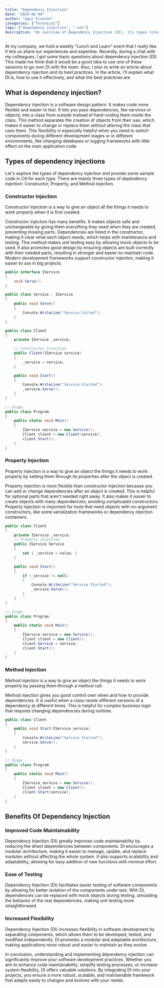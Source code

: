 ```yaml
---
title: "Dependency Injection"
date: "2024-06-04"
author: "Ugur Elveren"
categories: ["Technical"]
tags: ["dependency injection", ".net"]
description: "An overview of Dependency Injection (DI), its types (Constructor, Property, Method Injection), and the benefits of using DI in software design."
---
```


At my company, we hold a weekly “Lunch and Learn” event that I really like. It lets us share our experiences and expertise. Recently, during a chat with my colleagues, I got some basic questions about dependency injection (DI). This made me think that it would be a good idea to use one of these sessions to go over DI with the team. Also, I plan to write an article about dependency injection and its best practices. In the article, I'll explain what DI is, how to use it effectively, and what the best practices are.

## What is dependency injection?

Dependency injection is a software design pattern. It makes code more flexible and easier to test. It lets you pass dependencies, like services or objects, into a class from outside instead of hard-coding them inside the class. This method separates the creation of objects from their use, which makes it easier to change or replace them without altering the class that uses them. This flexibility is especially helpful when you need to switch components during different development stages or in different environments, like changing databases or logging frameworks with little effect on the main application code.

## Types of dependency injections

Let's explore the types of dependency injection and provide some sample code in C# for each type. There are mainly three types of dependency injection: Constructor, Property, and Method injection.

### Constructor Injection

Constructor injection is a way to give an object all the things it needs to work properly when it is first created.

Constructor injection has many benefits. It makes objects safe and unchangeable by giving them everything they need when they are created, preventing missing parts. Dependencies are listed in the constructor, making it clear what each object needs, which helps with maintenance and testing. This method makes unit testing easy by allowing mock objects to be used. It also promotes good design by ensuring objects are built correctly with their needed parts, resulting in stronger and easier-to-maintain code. Modern development frameworks support constructor injection, making it easier to use in big projects.

```csharp
public interface IService
{
    void Serve();
}

public class Service : IService
{
    public void Serve()
    {
        Console.WriteLine("Service Called");
    }
}

public class Client
{
    private IService _service;

    // Constructor injection
    public Client(IService service)
    {
        _service = service;
    }

    public void Start()
    {
        Console.WriteLine("Service Started");
        _service.Serve();
    }
}

// Usage
public class Program
{
    public static void Main()
    {
        IService service = new Service();
        Client client = new Client(service);
        client.Start();
    }
}
```

### Property Injection

Property injection is a way to give an object the things it needs to work properly by setting them through its properties after the object is created.

Property injection is more flexible than constructor injection because you can add or change dependencies after an object is created. This is helpful for optional parts that aren't needed right away. It also makes it easier to create objects with many dependencies, avoiding complicated constructors. Property injection is important for tools that need objects with no-argument constructors, like some serialization frameworks or dependency injection containers.

```csharp
public class Client
{
    private IService _service;
    // Property injection
    public IService Service
    {
        set { _service = value; }
    }

    public void Start()
    {
        if (_service != null)
        {
            Console.WriteLine("Service Started");
            _service.Serve();
        }
    }
}

// Usage
public class Program
{
    public static void Main()
    {
        IService service = new Service();
        Client client = new Client();
        client.Service = service;
        client.Start();
    }
}
```

### Method Injection

Method injection is a way to give an object the things it needs to work properly by passing them through a method call.

Method injection gives you good control over when and how to provide dependencies. It is useful when a class needs different versions of a dependency at different times. This is helpful for complex business logic that requires changing dependencies during runtime.

```csharp
public class Client
{
    public void Start(IService service)
    {
        Console.WriteLine("Service Started");
        service.Serve();
    }
}

// Usage
public class Program
{
    public static void Main()
    {
        IService service = new Service();
        Client client = new Client();
        client.Start(service);
    }
}
```

## Benefits Of Dependency Injection

### Improved Code Maintainability

Dependency Injection (DI) greatly improves code maintainability by reducing the direct dependencies between components. DI encourages a modular architecture, making it easier to manage, update, and replace modules without affecting the whole system. It also supports scalability and adaptability, allowing for easy addition of new functions with minimal effort.

### Ease of Testing

Dependency Injection (DI) facilitates easier testing of software components by allowing for better isolation of the components under test. With DI, dependencies can be replaced with mock objects during testing, simulating the behavior of the real dependencies, making unit testing more straightforward.

### Increased Flexibility

Dependency Injection (DI) increases flexibility in software development by separating components, which allows them to be developed, tested, and modified independently. DI promotes a modular and adaptable architecture, making applications more robust and easier to maintain as they evolve.

In conclusion, understanding and implementing dependency injection can significantly improve your software development practices. Whether you aim to enhance code maintainability, simplify testing processes, or increase system flexibility, DI offers valuable solutions. By integrating DI into your projects, you ensure a more robust, scalable, and maintainable framework that adapts easily to changes and evolves with your needs.
